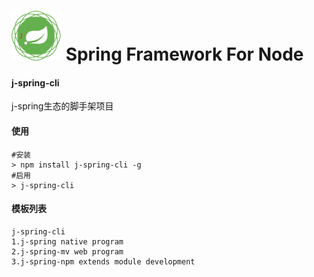 # <img src="doc/spring-framework.png" width="80" height="80"> Spring Framework For Node

#### j-spring-cli
j-spring生态的脚手架项目

#### 使用
```shell
#安装
> npm install j-spring-cli -g
#启用
> j-spring-cli
```

#### 模板列表
```shell
j-spring-cli
1.j-spring native program
2.j-spring-mv web program
3.j-spring-npm extends module development
```
